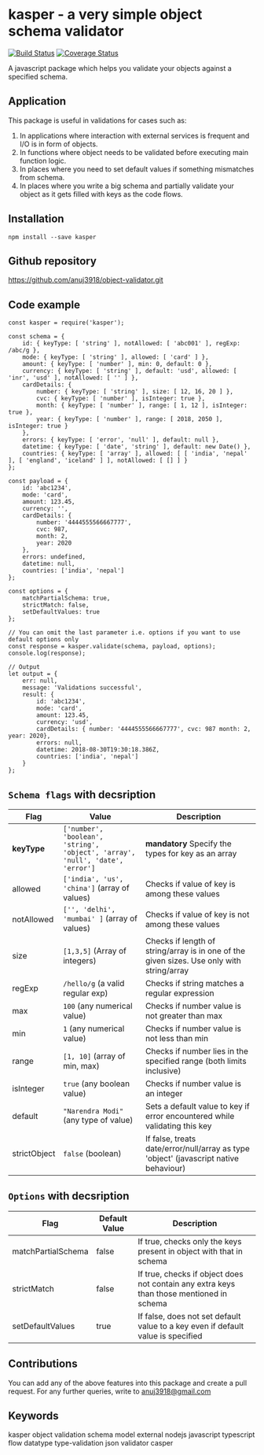 kasper - a very simple object schema validator
===========================
[![Build Status](https://travis-ci.org/anuj3918/object-validator.svg?branch=master)](https://travis-ci.org/anuj3918/object-validator)
[![Coverage Status](https://coveralls.io/repos/github/anuj3918/object-validator/badge.svg?branch=master)](https://coveralls.io/github/anuj3918/object-validator?branch=master)

A javascript package which helps you validate your objects against a specified schema.


## Application
This package is useful in validations for cases such as:
1. In applications where interaction with external services is frequent and I/O is in form of objects.
2. In functions where object needs to be validated before executing main function logic.
3. In places where you need to set default values if something mismatches from schema.
4. In places where you write a big schema and partially validate your object as it gets filled with keys as the code flows.

## Installation
```
npm install --save kasper
```

## Github repository
https://github.com/anuj3918/object-validator.git

## Code example
```
const kasper = require('kasper');

const schema = {
	id: { keyType: [ 'string' ], notAllowed: [ 'abc001' ], regExp: /abc/g },
	mode: { keyType: [ 'string' ], allowed: [ 'card' ] },
	amount: { keyType: [ 'number' ], min: 0, default: 0 },
	currency: { keyType: [ 'string' ], default: 'usd', allowed: [ 'inr', 'usd' ], notAllowed: [ '' ] },
	cardDetails: {
		number: { keyType: [ 'string' ], size: [ 12, 16, 20 ] },
		cvc: { keyType: [ 'number' ], isInteger: true },
		month: { keyType: [ 'number' ], range: [ 1, 12 ], isInteger: true },
		year: { keyType: [ 'number' ], range: [ 2018, 2050 ], isInteger: true }
	},
	errors: { keyType: [ 'error', 'null' ], default: null },
	datetime: { keyType: [ 'date', 'string' ], default: new Date() },
	countries: { keyType: [ 'array' ], allowed: [ [ 'india', 'nepal' ], [ 'england', 'iceland' ] ], notAllowed: [ [] ] }
};

const payload = {
	id: 'abc1234',
	mode: 'card',
	amount: 123.45,
	currency: '',
	cardDetails: {
		number: '4444555566667777',
		cvc: 987,
		month: 2,
		year: 2020
	},
	errors: undefined,
	datetime: null,
	countries: ['india', 'nepal']
};

const options = {
	matchPartialSchema: true,
	strictMatch: false,
	setDefaultValues: true
};

// You can omit the last parameter i.e. options if you want to use default options only
const response = kasper.validate(schema, payload, options);
console.log(response);

// Output
let output = {
	err: null,
	message: 'Validations successful',
	result: {
		id: 'abc1234',
		mode: 'card',
		amount: 123.45,
		currency: 'usd',
		cardDetails: { number: '4444555566667777', cvc: 987 month: 2, year: 2020},
		errors: null,
		datetime: 2018-08-30T19:30:18.386Z,
		countries: ['india', 'nepal']
	}
};
```

## `Schema flags` with decsription
| Flag  | Value   | Description |
|-----------|-----------|-------------|
| **keyType**   | `['number', 'boolean', 'string', 'object', 'array', 'null', 'date', 'error']` | **mandatory** Specify the types for key as an array |
| allowed   | `['india', 'us', 'china']` (array of values) | Checks if value of key is among these values |
| notAllowed   | `['', 'delhi', 'mumbai' ]` (array of values) | Checks if value of key is not among these values |
| size   | `[1,3,5]` (Array of integers) | Checks if length of string/array is in one of the given sizes. Use only with string/array |
| regExp   | `/hello/g` (a valid regular exp) | Checks if string matches a regular expression |
| max   | `100` (any numerical value) | Checks if number value is not greater than max |
| min   | `1` (any numerical value) | Checks if number value is not less than min |
| range   | `[1, 10]` (array of min, max) | Checks if number lies in the specified range (both limits inclusive) |
| isInteger   | `true` (any boolean value) | Checks if number value is an integer |
| default   | `"Narendra Modi"` (any type of value) | Sets a default value to key if error encountered while validating this key |
| strictObject   | `false` (boolean) | If false, treats date/error/null/array as type 'object' (javascript native behaviour) |

## `Options` with decsription
| Flag  | Default Value   | Description |
|-----------|-----------|-------------|
| matchPartialSchema   | false | If true, checks only the keys present in object with that in schema |
| strictMatch   | false | If true, checks if object does not contain any extra keys than those mentioned in schema |
| setDefaultValues   | true | If false, does not set default value to a key even if default value is specified |

## Contributions
You can add any of the above features into this package and create a pull request.
For any further queries, write to anuj3918@gmail.com

## Keywords
kasper object validation schema model external nodejs javascript typescript flow datatype type-validation json validator casper
